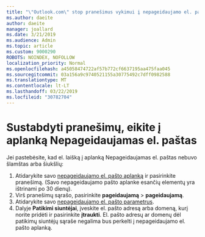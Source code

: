 ```yaml
---
title: "\"Outlook.com\" stop pranešimus vykimui į nepageidaujamo el. pašto aplanką"
ms.author: daeite
author: daeite
manager: joallard
ms.date: 3/21/2019
ms.audience: Admin
ms.topic: article
ms.custom: 9000290
ROBOTS: NOINDEX, NOFOLLOW
localization_priority: Normal
ms.openlocfilehash: a45058474722af57b772cf6637195aa475faa045
ms.sourcegitcommit: 03a156a9c9740521155a30775492c7dff0982588
ms.translationtype: MT
ms.contentlocale: lt-LT
ms.lasthandoff: 03/22/2019
ms.locfileid: "30782704"
---
```

# <a name="stop-messages-going-to-your-junk-email-folder"></a>Sustabdyti pranešimų, eikite į aplanką Nepageidaujamas el. paštas

Jei pastebėsite, kad el. laišką į aplanką Nepageidaujamas el. paštas nebuvo šlamštas arba šiukšlių:

1. Atidarykite savo [nepageidaujamo el. pašto aplanką](https://outlook.live.com/mail/junkemail) ir pasirinkite pranešimą. (Savo nepageidaujamo pašto aplanke esančių elementų yra ištrinami po 30 dienų).
1. Virš pranešimų sąrašo, pasirinkite **pageidaujamą** > **pageidaujamą**.
1. Atidarykite savo [nepageidaujamo el. pašto parametrus](https://go.microsoft.com/fwlink/?linkid=2035804).
1. Dalyje **Patikimi siuntėjai**, įveskite el. pašto adresą arba domeną, kurį norite pridėti ir pasirinkite **įtraukti**. El. pašto adresų ar domenų dėl patikimų siuntėjų sąraše negalima bus perkelti į nepageidaujamo el. pašto aplanką.